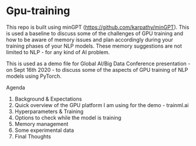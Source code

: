 # Gpu-training

This repo is built using minGPT (https://github.com/karpathy/minGPT). 
This is used a baseline to discuss some of the challenges of GPU training and how to be aware of memory issues and plan accordingly during your training phases of your NLP models. These memory suggestions are not limited to NLP - for any kind of AI problem. 

This is used as a demo file for Global AI/Big Data Conference presentation - on Sept 16th 2020 - to discuss some of the aspects of GPU training of NLP models using PyTorch.

Agenda
1. Background & Expectations
2. Quick overview of the GPU platform I am using for the demo - trainml.ai
3. Hyperparameters & Training
4. Options to check while the model is training
5. Memory management
6. Some experimental data
7. Final Thoughts